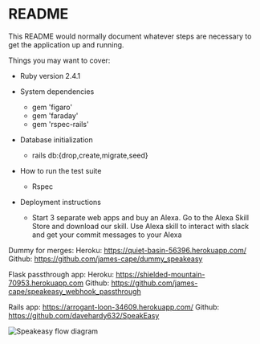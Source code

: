 # README

This README would normally document whatever steps are necessary to get the
application up and running.

Things you may want to cover:

* Ruby version
  2.4.1
  
* System dependencies
  - gem 'figaro'
  - gem 'faraday'
  - gem 'rspec-rails'
  
* Database initialization
  - rails db:{drop,create,migrate,seed}
  
* How to run the test suite
  - Rspec
  
* Deployment instructions
  - Start 3 separate web apps and buy an Alexa. Go to the Alexa Skill Store and download our skill. Use Alexa skill to interact with slack and get your commit messages to your Alexa
  
Dummy for merges:
Heroku: https://quiet-basin-56396.herokuapp.com/
Github: https://github.com/james-cape/dummy_speakeasy

Flask passthrough app:
Heroku: https://shielded-mountain-70953.herokuapp.com
Github: https://github.com/james-cape/speakeasy_webhook_passthrough

Rails app: https://arrogant-loon-34609.herokuapp.com/
Github: https://github.com/davehardy632/SpeakEasy

![Speakeasy flow diagram](https://arrogant-loon-34609.herokuapp.com/assets/welcome/flow.png)
